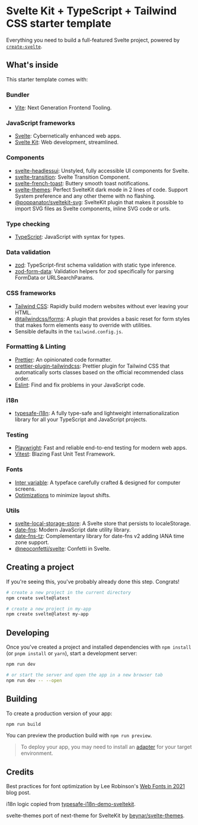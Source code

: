 # Svelte Kit + TypeScript + Tailwind CSS starter template

Everything you need to build a full-featured Svelte project, powered by [`create-svelte`](https://github.com/sveltejs/kit/tree/master/packages/create-svelte).

## What's inside

This starter template comes with:

### Bundler

- [Vite](https://vitejs.dev): Next Generation Frontend Tooling.

### JavaScript frameworks

- [Svelte](https://svelte.dev): Cybernetically enhanced web apps.
- [Svelte Kit](https://kit.svelte.dev): Web development, streamlined.

### Components

- [svelte-headlessui](https://captaincodeman.github.io/svelte-headlessui): Unstyled, fully accessible UI components for Svelte.
- [svelte-transition](https://github.com/captaincodeman/svelte-transition): Svelte Transition Component.
- [svelte-french-toast](https://svelte-french-toast.com/): Buttery smooth toast notifications.
- [svelte-themes](https://github.com/beynar/svelte-themes/): Perfect SvelteKit dark mode in 2 lines of code. Support System preference and any other theme with no flashing.
- [@poppanator/sveltekit-svg](https://github.com/poppa/sveltekit-svg): SvelteKit plugin that makes it possible to import SVG files as Svelte components, inline SVG code or urls.

### Type checking

- [TypeScript](https://www.typescriptlang.org): JavaScript with syntax for types.

### Data validation

- [zod](https://zod.dev/): TypeScript-first schema validation with static type inference.
- [zod-form-data](https://www.npmjs.com/package/zod-form-data): Validation helpers for zod specifically for parsing FormData or URLSearchParams.

### CSS frameworks

- [Tailwind CSS](https://tailwindcss.com): Rapidly build modern websites without ever leaving your HTML.
- [@tailwindcss/forms](https://github.com/tailwindlabs/tailwindcss-forms): A plugin that provides a basic reset for form styles that makes form elements easy to override with utilities.
- Sensible defaults in the `tailwind.config.js`.

### Formatting & Linting

- [Prettier](https://prettier.io): An opinionated code formatter.
- [prettier-plugin-tailwindcss](https://github.com/tailwindlabs/prettier-plugin-tailwindcss): Prettier plugin for Tailwind CSS that automatically sorts classes based on the official recommended class order.
- [Eslint](https://eslint.org): Find and fix problems in your JavaScript code.

### i18n

- [typesafe-i18n](https://github.com/ivanhofer/typesafe-i18n#get-started): A fully type-safe and lightweight internationalization library for all your TypeScript and JavaScript projects.

### Testing

- [Playwright](https://playwright.dev): Fast and reliable end-to-end testing for modern web apps.
- [Vitest](https://vitest.dev/): Blazing Fast Unit Test Framework.

### Fonts

- [Inter variable](https://rsms.me/inter/): A typeface carefully crafted & designed for computer screens.
- [Optimizations](https://leerob.io/blog/fonts) to minimize layout shifts.

### Utils

- [svelte-local-storage-store](https://github.com/joshnuss/svelte-local-storage-store): A Svelte store that persists to localeStorage.
- [date-fns](https://date-fns.org/): Modern JavaScript date utility library.
- [date-fns-tz](https://github.com/marnusw/date-fns-tz): Complementary library for date-fns v2 adding IANA time zone support.
- [@neoconfetti/svelte](https://github.com/puruvj/neoconfetti): Confetti in Svelte.

## Creating a project

If you're seeing this, you've probably already done this step. Congrats!

```bash
# create a new project in the current directory
npm create svelte@latest

# create a new project in my-app
npm create svelte@latest my-app
```

## Developing

Once you've created a project and installed dependencies with `npm install` (or `pnpm install` or `yarn`), start a development server:

```bash
npm run dev

# or start the server and open the app in a new browser tab
npm run dev -- --open
```

## Building

To create a production version of your app:

```bash
npm run build
```

You can preview the production build with `npm run preview`.

> To deploy your app, you may need to install an [adapter](https://kit.svelte.dev/docs/adapters) for your target environment.

## Credits

Best practices for font optimization by Lee Robinson's [Web Fonts in 2021](https://leerob.io/blog/fonts) blog post.

i18n logic copied from [typesafe-i18n-demo-sveltekit](https://github.com/ivanhofer/typesafe-i18n-demo-sveltekit).

svelte-themes port of next-theme for SvelteKit by [beynar/svelte-themes](https://github.com/beynar/svelte-themes/).
